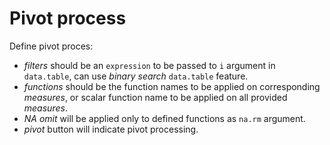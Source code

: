 Pivot process
========================================================

Define pivot proces:
 - *filters* should be an `expression` to be passed to `i` argument in `data.table`, can use *binary search* `data.table` feature.
 - *functions* should be the function names to be applied on corresponding *measures*, or scalar function name to be applied on all provided *measures*.
 - *NA omit* will be applied only to defined functions as `na.rm` argument.
 - *pivot* button will indicate pivot processing.
